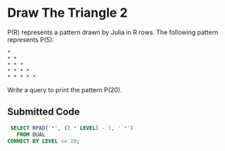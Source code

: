 # Draw The Triangle 2

P(R) represents a pattern drawn by Julia in R rows. The following pattern represents P(5):

```
* 
* * 
* * * 
* * * * 
* * * * *
```

Write a query to print the pattern P(20).

## Submitted Code

```sql
 SELECT RPAD('*', (2 * LEVEL) - 1, ' *')
   FROM DUAL
CONNECT BY LEVEL <= 20;
```
